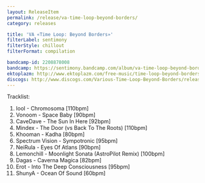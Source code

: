 ```yaml
---
layout: ReleaseItem
permalink: /release/va-time-loop-beyond-borders/
category: releases

title: 'VA «Time Loop: Beyond Borders»'
filterLabel: sentimony
filterStyle: chillout
filterFormat: compilation

bandcamp-id: 2208878008
bandcamp: https://sentimony.bandcamp.com/album/va-time-loop-beyond-borders
ektoplazm: http://www.ektoplazm.com/free-music/time-loop-beyond-borders
discogs: http://www.discogs.com/Various-Time-Loop-Beyond-Borders/release/2443978
---
```


Tracklist:

01. IooI - Chromosoma [110bpm]
02. Vonoom - Space Baby [90bpm]
03. CaveDave - The Sun In Here [92bpm]
04. Mindex - The Door (vs Back To The Roots) [110bpm]
05. Khooman - Kadha [80bpm]
06. Spectrum Vision - Sympotronic [95bpm]
07. NeiRula - Eyes Of Atlans [90bpm]
08. Lemonchill - Moonlight Sonata (AstroPilot Remix) [100bpm]
09. Dagas - Caverna Magica [82bpm]
10. Erot - Into The Deep Consciousness [95bpm]
11. ShunyA - Ocean Of Sound [60bpm]
